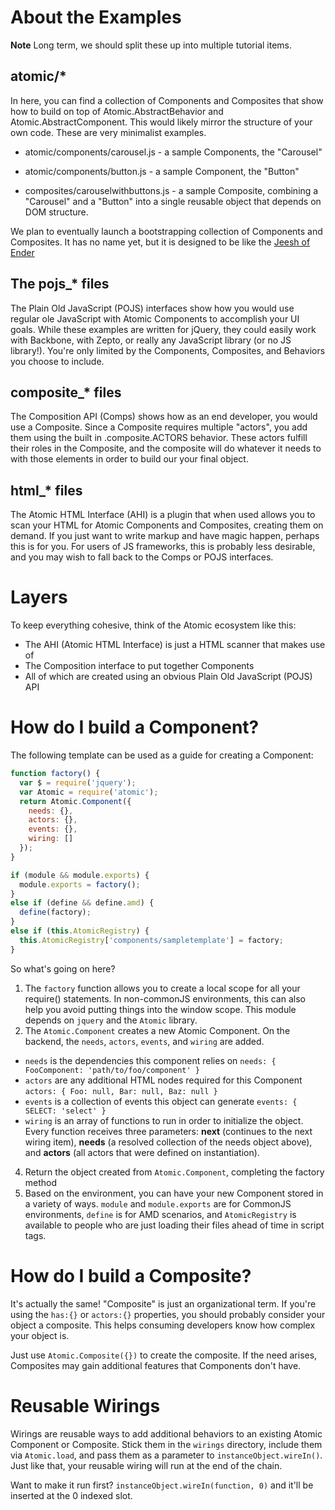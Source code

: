# About the Examples

**Note** Long term, we should split these up into multiple tutorial items.

## atomic/*
In here, you can find a collection of Components and Composites that show how to build on top of Atomic.AbstractBehavior and Atomic.AbstractComponent. This would likely mirror the structure of your own code. These are very minimalist examples.

* atomic/components/carousel.js - a sample Components, the "Carousel"
* atomic/components/button.js - a sample Component, the "Button"

* composites/carouselwithbuttons.js - a sample Composite, combining a "Carousel" and a "Button" into a single reusable object that depends on DOM structure.

We plan to eventually launch a bootstrapping collection of Components and Composites. It has no name yet, but it is designed to be like the [Jeesh of Ender](https://github.com/ender-js/jeesh)

## The pojs_* files
The Plain Old JavaScript (POJS) interfaces show how you would use regular ole JavaScript with Atomic Components to accomplish your UI goals. While these examples are written for jQuery, they could easily work with Backbone, with Zepto, or really any JavaScript library (or no JS library!). You're only limited by the Components, Composites, and Behaviors you choose to include.

## composite_* files
The Composition API (Comps) shows how as an end developer, you would use a Composite. Since a Composite requires multiple "actors", you add them using the built in .composite.ACTORS behavior. These actors fulfill their roles in the Composite, and the composite will do whatever it needs to with those elements in order to build our your final object.

## html_* files
The Atomic HTML Interface (AHI) is a plugin that when used allows you to scan your HTML for Atomic Components and Composites, creating them on demand. If you just want to write markup and have magic happen, perhaps this is for you. For users of JS frameworks, this is probably less desirable, and you may wish to fall back to the Comps or POJS interfaces.

# Layers
To keep everything cohesive, think of the Atomic ecosystem like this:

* The AHI (Atomic HTML Interface) is just a HTML scanner that makes use of
* The Composition interface to put together Components
* All of which are created using an obvious Plain Old JavaScript (POJS) API

# How do I build a Component?
The following template can be used as a guide for creating a Component:

```js
function factory() {
  var $ = require('jquery');
  var Atomic = require('atomic');
  return Atomic.Component({
    needs: {},
    actors: {},
    events: {},
    wiring: []
  });
}

if (module && module.exports) {
  module.exports = factory();
}
else if (define && define.amd) {
  define(factory);
}
else if (this.AtomicRegistry) {
  this.AtomicRegistry['components/sampletemplate'] = factory;
}
```

So what's going on here?

1. The `factory` function allows you to create a local scope for all your require() statements. In non-commonJS environments, this can also help you avoid putting things into the window scope. This module depends on `jquery` and the `Atomic` library.
2. The `Atomic.Component` creates a new Atomic Component. On the backend, the `needs`, `actors`, `events`, and `wiring` are added.
  * `needs` is the dependencies this component relies on `needs: { FooComponent: 'path/to/foo/component' }`
  * `actors` are any additional HTML nodes required for this Component `actors: { Foo: null, Bar: null, Baz: null }`
  * `events` is a collection of events this object can generate `events: { SELECT: 'select' }`
  * `wiring` is an array of functions to run in order to initialize the object. Every function receives three parameters: **next** (continues to the next wiring item), **needs** (a resolved collection of the needs object above), and **actors** (all actors that were defined on instantiation).
4. Return the object created from `Atomic.Component`, completing the factory method
5. Based on the environment, you can have your new Component stored in a variety of ways. `module` and `module.exports` are for CommonJS environments, `define` is for AMD scenarios, and `AtomicRegistry` is available to people who are just loading their files ahead of time in script tags.

# How do I build a Composite?
It's actually the same! "Composite" is just an organizational term. If you're using the `has:{}` or `actors:{}` properties, you should probably consider your object a composite. This helps consuming developers know how complex your object is.

Just use `Atomic.Composite({})` to create the composite. If the need arises, Composites may gain additional features that Components don't have.

# Reusable Wirings
Wirings are reusable ways to add additional behaviors to an existing Atomic Component or Composite. Stick them in the `wirings` directory, include them via `Atomic.load`, and pass them as a parameter to `instanceObject.wireIn()`. Just like that, your reusable wiring will run at the end of the chain.

Want to make it run first? `instanceObject.wireIn(function, 0)` and it'll be inserted at the 0 indexed slot.